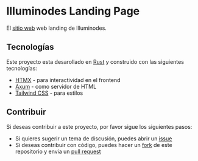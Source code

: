 # Illuminodes Landing Page

El [sitio web](https://www.illuminodes.com/) web landing de Illuminodes.

## Tecnologías

Este proyecto esta desarollado en [Rust]() y construido con las siguientes tecnologías:

- [HTMX](https://htmx.org/docs/) - para interactividad en el frontend
- [Axum](https://github.com/tokio-rs/axum) - como servidor de HTML
- [Tailwind CSS](https://tailwindcss.com/) - para estilos

## Contribuir

Si deseas contribuir a este proyecto, por favor sigue los siguientes pasos:

- Si quieres sugerir un tema de discusión, puedes abrir un [issue](https://github.com/illuminodes/nostr-devs/issues/new)
- Si deseas contribuir con código, puedes hacer un [fork](https://github.com/illuminodes/nostr-devs/fork) de este repositorio y envia un [pull request](https://github.com/illuminodes/nostr-devs/pulls)
